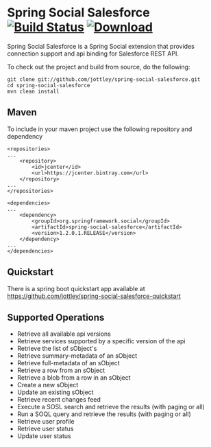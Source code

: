 # Spring Social Salesforce [![Build Status](https://travis-ci.org/jottley/spring-social-salesforce.svg?branch=master)](https://travis-ci.org/jottley/spring-social-salesforce) [ ![Download](https://api.bintray.com/packages/jottley/jottley/spring-social-salesforce/images/download.svg?version=1.2.0.1.RELEASE) ](https://bintray.com/jottley/jottley/spring-social-salesforce/1.2.0.1.RELEASE/link)

Spring Social Salesforce is a Spring Social extension that provides connection support and api binding for Salesforce
REST API.

To check out the project and build from source, do the following:

    git clone git://github.com/jottley/spring-social-salesforce.git
    cd spring-social-salesforce
    mvn clean install
    
## Maven
To include in your maven project use the following repository and dependency

    <repositories>
    ...
		<repository>
			<id>jcenter</id>
			<url>https://jcenter.bintray.com</url>
		</repository>
    ...
	</repositories>
    
    <dependencies>
    ...
        <dependency>
			<groupId>org.springframework.social</groupId>
			<artifactId>spring-social-salesforce</artifactId>
			<version>1.2.0.1.RELEASE</version>
		</dependency>
    ...
    </dependencies>
    
## Quickstart
There is a spring boot quickstart app available at https://github.com/jottley/spring-social-salesforce-quickstart

## Supported Operations
 - Retrieve all available api versions
 - Retrieve services supported by a specific version of the api
 - Retrieve the list of sObject's
 - Retrieve summary-metadata of an sObject
 - Retrieve full-metadata of an sObject
 - Retrieve a row from an sObject
 - Retrieve a blob from a row in an sObject
 - Create a new sObject
 - Update an existing sObject
 - Retrieve recent changes feed
 - Execute a SOSL search and retrieve the results (with paging or all)
 - Run a SOQL query and retrieve the results (with paging or all)
 - Retrieve user profile
 - Retrieve user status
 - Update user status
